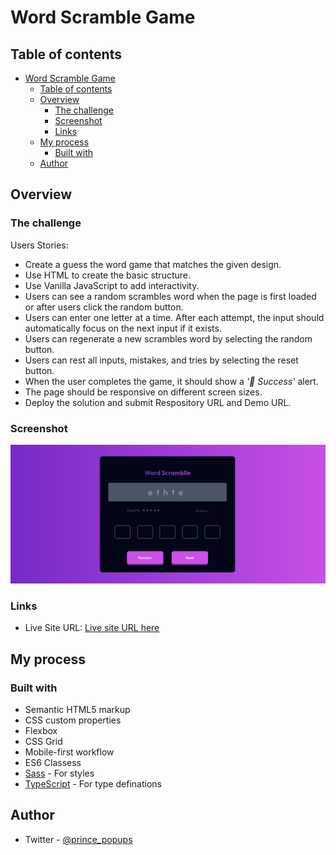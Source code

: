 # Word Scramble Game

## Table of contents

- [Word Scramble Game](#word-scramble-game)
  - [Table of contents](#table-of-contents)
  - [Overview](#overview)
    - [The challenge](#the-challenge)
    - [Screenshot](#screenshot)
    - [Links](#links)
  - [My process](#my-process)
    - [Built with](#built-with)
  - [Author](#author)

## Overview

### The challenge

Users Stories:

- Create a guess the word game that matches the given design.
- Use HTML to create the basic structure.
- Use Vanilla JavaScript to add interactivity.
- Users can see a random scrambles word when the page is first loaded or after users click the random button.
- Users can enter one letter at a time. After each attempt, the input should automatically focus on the next input if it exists.
- Users can regenerate a new scrambles word by selecting the random button.
- Users can rest all inputs, mistakes, and tries by selecting the reset button.
- When the user completes the game, it should show a _'🎉 Success'_ alert.
- The page should be responsive on different screen sizes.
- Deploy the solution and submit Respository URL and Demo URL.

### Screenshot

![](./src/assets/images/desktop-design.png)

### Links

- Live Site URL: [Live site URL here](https://game-wordd-scramble.netlify.app/)

## My process

### Built with

- Semantic HTML5 markup
- CSS custom properties
- Flexbox
- CSS Grid
- Mobile-first workflow
- ES6 Classess
- [Sass](https://sass-lang.com/documentation/) - For styles
- [TypeScript](https://www.typescriptlang.org/docs/handbook/2/basic-types.html) - For type definations

## Author

- Twitter - [@prince_popups](https://www.twitter.com/prince_popups)
